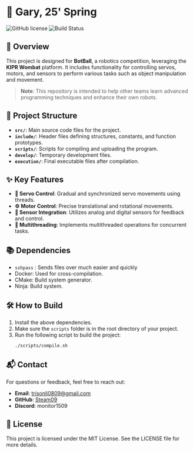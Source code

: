 # 🚀 Gary, 25' Spring

![GitHub license](https://img.shields.io/badge/license-MIT-blue.svg)
![Build Status](https://img.shields.io/badge/build-passing-brightgreen.svg)

## 🌟 Overview
This project is designed for **BotBall**, a robotics competition, leveraging the **KIPR Wombat** platform. It includes functionality for controlling servos, motors, and sensors to perform various tasks such as object manipulation and movement.

> **Note**: This repository is intended to help other teams learn advanced programming techniques and enhance their own robots.

## 📂 Project Structure
- **`src/`**: Main source code files for the project.
- **`include/`**: Header files defining structures, constants, and function prototypes.
- **`scripts/`**: Scripts for compiling and uploading the program.
- **`develop/`**: Temporary development files.
- **`execution/`**: Final executable files after compilation.

## ✨ Key Features
- **🔧 Servo Control**: Gradual and synchronized servo movements using threads.
- **⚙️ Motor Control**: Precise translational and rotational movements.
- **📡 Sensor Integration**: Utilizes analog and digital sensors for feedback and control.
- **🧵 Multithreading**: Implements multithreaded operations for concurrent tasks.


## 📚 Dependencies
 - ```sshpass``` : Sends files over much easier and quickly
 - Docker: Used for cross-compilation.
 - CMake: Build system generator.
 - Ninja: Build system.

## 🛠️ How to Build
1. Install the above dependencies. 
2. Make sure the ```scripts``` folder is in the root directory of your project.  
3. Run the following script to build the project:
   ```sh
   ./scripts/compile.sh
    ```

## 📬 Contact
For questions or feedback, feel free to reach out:
- **Email**: trisonli0809@gmail.com
- **GitHub**: [Steam09](https://github.com/Steam09)
- **Discord**: monitor1509

## 📜 License
This project is licensed under the MIT License. See the LICENSE file for more details.
